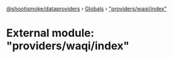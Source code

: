 [@shootismoke/dataproviders](../README.md) › [Globals](../globals.md) › ["providers/waqi/index"](_providers_waqi_index_.md)

# External module: "providers/waqi/index"


